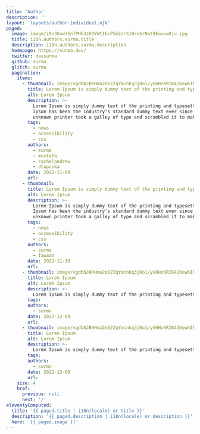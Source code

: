 ```yaml
---
title: 'Author'
description: ''
layout: 'layouts/author-individual.njk'
paged:
  image: image/i9nJGvw3SnTPH63zKOYWtI6cP5m2/rS10rvGrNat9Euvxw8ju.jpg
  title: i18n.authors.surma.title
  description: i18n.authors.surma.description
  homepage: https://surma.dev/
  twitter: dassurma
  github: surma
  glitch: surma
  pagination:
    items:
      - thumbnail: image/vgdbNJBYHma2o62ZqYmcnkq3j0o1/yG6HcKRIK416ewhINL0T.jpg
        title: Lorem Ipsum is simply dummy text of the printing and typesetting industry
        alt: Lorem Ipsum
        description: >-
          Lorem Ipsum is simply dummy text of the printing and typesetting industry. Lorem
          Ipsum has been the industry's standard dummy text ever since the 1500s, when an
          unknown printer took a galley of type and scrambled it to make a type specimen book
        tags:
          - news
          - accessibility
          - css
        authors:
          - surma
          - mustafa
          - rachelandrew
          - dtapuska
        date: 2022-11-09
        url:
      - thumbnail:
        title: Lorem Ipsum is simply dummy text of the printing and typesetting industry
        alt: Lorem Ipsum
        description: >-
          Lorem Ipsum is simply dummy text of the printing and typesetting industry. Lorem
          Ipsum has been the industry's standard dummy text ever since the 1500s, when an
          unknown printer took a galley of type and scrambled it to make a type specimen book
        tags:
          - news
          - accessibility
          - css
        authors:
          - surma
          - fawazm
        date: 2022-11-10
        url:
      - thumbnail: image/vgdbNJBYHma2o62ZqYmcnkq3j0o1/yG6HcKRIK416ewhINL0T.jpg
        title: Lorem Ipsum
        alt: Lorem Ipsum
        description: >-
          Lorem Ipsum is simply dummy text of the printing and typesetting industry.
        tags:
        authors:
          - surma
        date: 2022-12-09
        url:
      - thumbnail: image/vgdbNJBYHma2o62ZqYmcnkq3j0o1/yG6HcKRIK416ewhINL0T.jpg
        title: Lorem Ipsum
        alt: Lorem Ipsum
        description: >-
          Lorem Ipsum is simply dummy text of the printing and typesetting industry.
        tags:
        authors:
          - surma
        date: 2022-12-09
        url:
    size: 4
    href:
      previous: null
      next: '/'
eleventyComputed:
  title: '{{ paged.title | i18n(locale) or title }}'
  description: '{{ paged.description | i18n(locale) or description }}'
  hero: '{{ paged.image }}'
---
```

